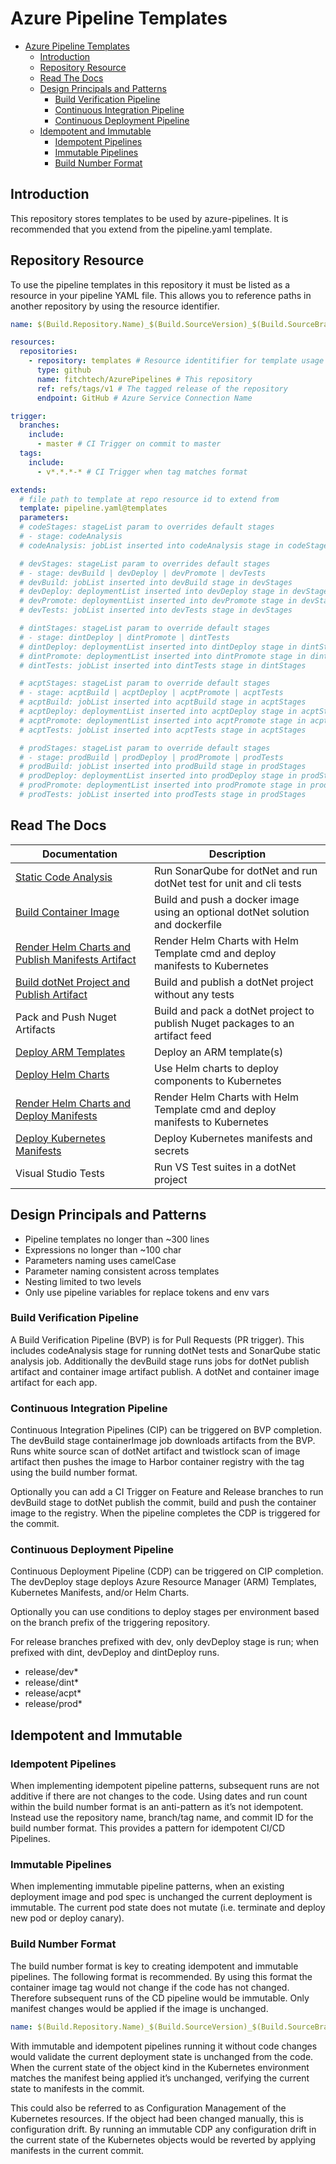 # Azure Pipeline Templates

- [Azure Pipeline Templates](#azure-pipeline-templates)
  - [Introduction](#introduction)
  - [Repository Resource](#repository-resource)
  - [Read The Docs](#read-the-docs)
  - [Design Principals and Patterns](#design-principals-and-patterns)
    - [Build Verification Pipeline](#build-verification-pipeline)
    - [Continuous Integration Pipeline](#continuous-integration-pipeline)
    - [Continuous Deployment Pipeline](#continuous-deployment-pipeline)
  - [Idempotent and Immutable](#idempotent-and-immutable)
    - [Idempotent Pipelines](#idempotent-pipelines)
    - [Immutable Pipelines](#immutable-pipelines)
    - [Build Number Format](#build-number-format)

## Introduction

This repository stores templates to be used by azure-pipelines. It is recommended that you extend from the pipeline.yaml template.

## Repository Resource

To use the pipeline templates in this repository it must be listed as a resource in your pipeline YAML file. This allows you to reference paths in another repository by using the resource identifier.

```yaml
name: $(Build.Repository.Name)_$(Build.SourceVersion)_$(Build.SourceBranchName) # name is the format for $(Build.BuildNumber)

resources:
  repositories:
    - repository: templates # Resource identitifier for template usage
      type: github
      name: fitchtech/AzurePipelines # This repository
      ref: refs/tags/v1 # The tagged release of the repository
      endpoint: GitHub # Azure Service Connection Name

trigger:
  branches:
    include:
      - master # CI Trigger on commit to master
  tags:
    include:
      - v*.*.*-* # CI Trigger when tag matches format

extends:
  # file path to template at repo resource id to extend from
  template: pipeline.yaml@templates
  parameters:
  # codeStages: stageList param to overrides default stages
  # - stage: codeAnalysis
  # codeAnalysis: jobList inserted into codeAnalysis stage in codeStages

  # devStages: stageList param to overrides default stages
  # - stage: devBuild | devDeploy | devPromote | devTests
  # devBuild: jobList inserted into devBuild stage in devStages
  # devDeploy: deploymentList inserted into devDeploy stage in devStages
  # devPromote: deploymentList inserted into devPromote stage in devStages
  # devTests: jobList inserted into devTests stage in devStages

  # dintStages: stageList param to override default stages
  # - stage: dintDeploy | dintPromote | dintTests
  # dintDeploy: deploymentList inserted into dintDeploy stage in dintStages
  # dintPromote: deploymentList inserted into dintPromote stage in dintStages
  # dintTests: jobList inserted into dintTests stage in dintStages

  # acptStages: stageList param to override default stages
  # - stage: acptBuild | acptDeploy | acptPromote | acptTests
  # acptBuild: jobList inserted into acptBuild stage in acptStages
  # acptDeploy: deploymentList inserted into acptDeploy stage in acptStages
  # acptPromote: deploymentList inserted into acptPromote stage in acptStages
  # acptTests: jobList inserted into acptTests stage in acptStages

  # prodStages: stageList param to override default stages
  # - stage: prodBuild | prodDeploy | prodPromote | prodTests
  # prodBuild: jobList inserted into prodBuild stage in prodStages
  # prodDeploy: deploymentList inserted into prodDeploy stage in prodStages
  # prodPromote: deploymentList inserted into prodPromote stage in prodStages
  # prodTests: jobList inserted into prodTests stage in prodStages
```

## Read The Docs

| Documentation                                                                    | Description                                                                    |
| -------------------------------------------------------------------------------- | ------------------------------------------------------------------------------ |
| [Static Code Analysis](steps/build/codeAnalysis.md)                              | Run SonarQube for dotNet and run dotNet test for unit and cli tests            |
| [Build Container Image](steps/build/containerImage.md)                           | Build and push a docker image using an optional dotNet solution and dockerfile |
| [Render Helm Charts and Publish Manifests Artifact](steps/build/helmTemplate.md) | Render Helm Charts with Helm Template cmd and deploy manifests to Kubernetes   |
| [Build dotNet Project and Publish Artifact](steps/build/dotNetCore.md)           | Build and publish a dotNet project without any tests                           |
| Pack and Push Nuget Artifacts                                                    | Build and pack a dotNet project to publish Nuget packages to an artifact feed   |
| [Deploy ARM Templates](steps/deploy/armTemplate.md)                              | Deploy an ARM template(s)                                                      |
| [Deploy Helm Charts](steps/deploy/helmChart.md)                                  | Use Helm charts to deploy components to Kubernetes                             |
| [Render Helm Charts and Deploy Manifests](steps/deploy/helmManifest.md)          | Render Helm Charts with Helm Template cmd and deploy manifests to Kubernetes   |
| [Deploy Kubernetes Manifests](steps/deploy/kubeManifest.md)                      | Deploy Kubernetes manifests and secrets                                        |
| Visual Studio Tests                                                              | Run VS Test suites in a dotNet project                                         |

## Design Principals and Patterns

- Pipeline templates no longer than ~300 lines
- Expressions no longer than ~100 char
- Parameters naming uses camelCase
- Parameter naming consistent across templates
- Nesting limited to two levels
- Only use pipeline variables for replace tokens and env vars

### Build Verification Pipeline

A Build Verification Pipeline (BVP) is for Pull Requests (PR trigger). This includes codeAnalysis stage for running dotNet tests and SonarQube static analysis job. Additionally the devBuild stage runs jobs for dotNet publish artifact and container image artifact publish. A dotNet and container image artifact for each app.

### Continuous Integration Pipeline

Continuous Integration Pipelines (CIP) can be triggered on BVP completion. The devBuild stage containerImage job downloads artifacts from the BVP. Runs white source scan of dotNet artifact and twistlock scan of image artifact then pushes the image to Harbor container registry with the tag using the build number format.

Optionally you can add a CI Trigger on Feature and Release branches to run devBuild stage to dotNet publish the commit, build and push the container image to the registry. When the pipeline completes the CDP is triggered for the commit.

### Continuous Deployment Pipeline

Continuous Deployment Pipeline (CDP) can be triggered on CIP completion. The devDeploy stage deploys Azure Resource Manager (ARM) Templates, Kubernetes Manifests, and/or Helm Charts.

Optionally you can use conditions to deploy stages per environment based on the branch prefix of the triggering repository.

For release branches prefixed with dev, only devDeploy stage is run; when prefixed with dint, devDeploy and dintDeploy runs.

- release/dev\*
- release/dint\*
- release/acpt\*
- release/prod\*

## Idempotent and Immutable

### Idempotent Pipelines

When implementing idempotent pipeline patterns, subsequent runs are not additive if there are not changes to the code. Using dates and run count within the build number format is an anti-pattern as it’s not idempotent. Instead use the repository name, branch/tag name, and commit ID for the build number format. This provides a pattern for idempotent CI/CD Pipelines.

### Immutable Pipelines

When implementing immutable pipeline patterns, when an existing deployment image and pod spec is unchanged the current deployment is immutable. The current pod state does not mutate (i.e. terminate and deploy new pod or deploy canary).

### Build Number Format

The build number format is key to creating idempotent and immutable pipelines. The following format is recommended. By using this format the container image tag would not change if the code has not changed. Therefore subsequent runs of the CD pipeline would be immutable. Only manifest changes would be applied if the image is unchanged.

```yml
name: $(Build.Repository.Name)_$(Build.SourceVersion)_$(Build.SourceBranchName) # name is the format for $(Build.BuildNumber)
```

With immutable and idempotent pipelines running it without code changes would validate the current deployment state is unchanged from the code. When the current state of the object kind in the Kubernetes environment matches the manifest being applied it’s unchanged, verifying the current state to manifests in the commit.

This could also be referred to as Configuration Management of the Kubernetes resources. If the object had been changed manually, this is configuration drift. By running an immutable CDP any configuration drift in the current state of the Kubernetes objects would be reverted by applying manifests in the current commit.
